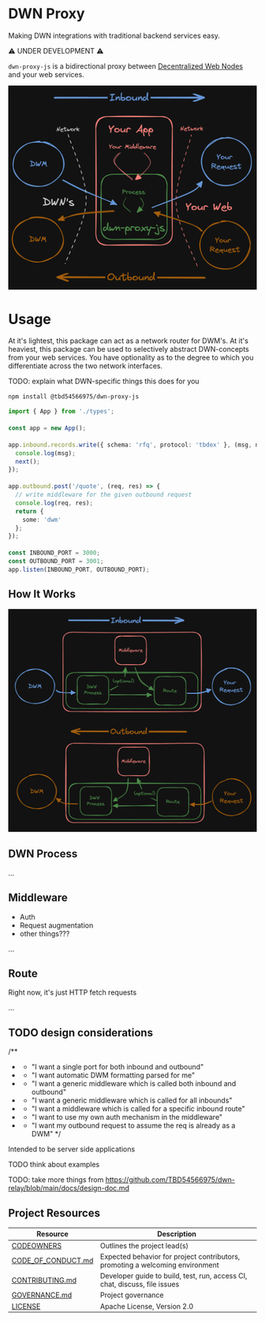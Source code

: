 # DWN Proxy

Making DWN integrations with traditional backend services easy.

⚠️ UNDER DEVELOPMENT ⚠️

`dwn-proxy-js` is a bidirectional proxy between [Decentralized Web Nodes](https://identity.foundation/decentralized-web-node/spec) and your web services.

![Intro diagram](./images/intro.png)

# Usage

At it's lightest, this package can act as a network router for DWM's. At it's heaviest, this package can be used to selectively abstract DWN-concepts from your web services. You have optionality as to the degree to which you differentiate across the two network interfaces.

TODO: explain what DWN-specific things this does for you

```cli
npm install @tbd54566975/dwn-proxy-js
```

```typescript
import { App } from './types';

const app = new App();

app.inbound.records.write({ schema: 'rfq', protocol: 'tbdex' }, (msg, next) => {
  console.log(msg);
  next();
});

app.outbound.post('/quote', (req, res) => {
  // write middleware for the given outbound request
  console.log(req, res);
  return {
    some: 'dwm'
  };
});

const INBOUND_PORT = 3000;
const OUTBOUND_PORT = 3001;
app.listen(INBOUND_PORT, OUTBOUND_PORT);
```

## How It Works

![Inbound](./images/how-it-works.png)

## DWN Process

...

## Middleware

- Auth
- Request augmentation
- other things???

...

## Route

Right now, it's just HTTP fetch requests

...

## TODO design considerations

/**
 * - "I want a single port for both inbound and outbound"
 * - "I want automatic DWM formatting parsed for me"
 * - "I want a generic middleware which is called both inbound and outbound"
 * - "I want a generic middleware which is called for all inbounds"
 * - "I want a middleware which is called for a specific inbound route"
 * - "I want to use my own auth mechanism in the middleware"
 * - "I want my outbound request to assume the req is already as a DWM"
 */

Intended to be server side applications

TODO think about examples

TODO: take more things from https://github.com/TBD54566975/dwn-relay/blob/main/docs/design-doc.md

## Project Resources

| Resource                                   | Description                                                                   |
| ------------------------------------------ | ----------------------------------------------------------------------------- |
| [CODEOWNERS](./CODEOWNERS)                 | Outlines the project lead(s)                                                  |
| [CODE_OF_CONDUCT.md](./CODE_OF_CONDUCT.md) | Expected behavior for project contributors, promoting a welcoming environment |
| [CONTRIBUTING.md](./CONTRIBUTING.md)       | Developer guide to build, test, run, access CI, chat, discuss, file issues    |
| [GOVERNANCE.md](./GOVERNANCE.md)           | Project governance                                                            |
| [LICENSE](./LICENSE)                       | Apache License, Version 2.0                                                   |